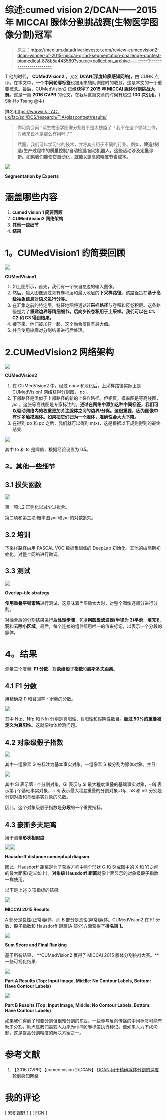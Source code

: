 # 综述:cumed vision 2/DCAN——2015 年 MICCAI 腺体分割挑战赛(生物医学图像分割)冠军

> 原文：<https://medium.datadriveninvestor.com/review-cumedvision2-dcan-winner-of-2015-miccai-gland-segmentation-challenge-contest-biomedical-878b5a443560?source=collection_archive---------1----------------------->

T 他的时代， **CUMedVision2** ，又名 **DCAN(深度轮廓感知网络)**，由 CUHK 点评。在本文中，一个**中间轮廓标签**也被用来辅助训练时的收敛，这是本文的一个重要概念。最后，CUMedVision2 已经**获得了 2015 年 MICCAI 腺体分割挑战大赛**。这是一篇 **2016 CVPR** 的论文，在我写这篇文章的时候有超过 **100 次引用**。( [Sik-Ho Tsang](https://medium.com/u/aff72a0c1243?source=post_page-----878b5a443560--------------------------------) @中)

排名:[https://warwick . AC . uk/fac/sci/DCS/research/TIA/glascontest/results/](https://warwick.ac.uk/fac/sci/dcs/research/tia/glascontest/results/)

> 你可能会问:“读生物医学图像分割是不是太狭隘了？我不在这个领域工作，对我来说不是那么有用吗？”
> 
> 然而，我们可以学习它的技术，并将其应用于不同的行业。例如，**建造/制造/生产过程中的质量控制/自动检测/自动机器人。这些活动涉及定量诊断。如果我们能使它自动化，就能以更高的精度节省成本。**

![](img/3f0e0eb05cb6e52cc1fcdeb85c9711fa.png)

**Segmentation by Experts**

# 涵盖哪些内容

1.  **cumed vision 1 简要回顾**
2.  **CUMedVision2 网络架构**
3.  **其他一些细节**
4.  **结果**

# **1。CUMedVision1 的简要回顾**

![](img/c14e8c4ec6d3bd7bb1b06600a3746337.png)

**CUMedVision1**

1.  如上图所示，首先，我们有一个来自左边的输入图像。
2.  然后，输入图像通过具有卷积层和最大池层的**下采样路径**。该路径旨在**基于高级抽象信息对语义进行分类。**
3.  在汇集之前的特定层，特征地图将通过**非采样路径**与卷积和反卷积层。这条路径是为了**重建边界等精细细节。后向步长卷积用于上采样。我们可以在 C1、C2 和 C3 得到结果。**
4.  接下来，他们被加在一起，这个融合图将有最大值。
5.  并且使用轮廓对分割结果进行后处理。

# 2.CUMedVision2 网络架构

![](img/503591c6b1425bccbdbf4bc54b7e7c07.png)

**CUMedVision2**

1.  在 CUMedVision2 中，经过 conv 和池化后，上采样路径实际上是 CUMedVision1 网络获得分割图， *po* 。
2.  下部路径是类似于上部路径的新的上采样路径。但相反，概率图是等高线图， *pc* 。这张等高线图是专家标注的。**通过在网络中添加这种中间标签，我们可以驱动网络内的权重更加关注腺体之间的边界/分离。这很重要，因为图像中有许多触摸腺体。如果把它们归为一个腺体，准确性会大大下降。**
3.  在得到 *po* 和 *pc* 之后，我们就可以得到 m(x)，这是根据以下规则得到的最终结果:

![](img/8dc8af1c0c3774846fc259e0873dcf22.png)

其中 to 和 tc 是阈值，根据经验设置为 0.5。

## **3。其他一些细节**

## 3.1 损失函数

![](img/800426186e9c8b1e5109fe9f164afe36.png)

第一项:L2 正则化以减少过拟合。

第二项和第三项:概率图 *po* 和 *pc* 的对数损失。

## 3.2 培训

下采样路径由用 PASCAL VOC 数据集训练的 DeepLab 初始化。其他的由高斯初始化。对整个网络进行微调。

## 3.3 测试

![](img/33c8bb7e34fdee5bbe7944b8b19fde12.png)

**Overlap-tile strategy**

**使用重叠平铺策略**进行测试，这意味着当图像太大时，对整个图像逐部分进行分割。

对融合后的分割结果进行**后处理步骤**，包括**用圆盘滤波器(半径为 3)平滑**、**填充孔洞**和**去除小区域**。最后，每个连接的组件都用唯一的值来标记，以表示一个分段的腺体。

# **4。结果**

测量三个度量: **F1 分数**、**对象级骰子指数**和**豪斯多夫距离**。

## **4.1 F1 分数**

用精确度 P 和召回率 r 衡量的分数。

![](img/56bfbac00f92e3353a4089af33428fe8.png)

其中 Ntp、Nfp 和 Nfn 分别是真阳性、假阳性和假阴性数目。**超过 50%的重叠被定义为真阳性**。这就像物体检测问题。

## **4.2 对象级骰子指数**

![](img/a1d16c0ebcc7948b51c0349f5d171cde.png)

其中一组像素 G 被标注为基本事实对象，一组像素 S 被分割为腺体对象。并且:

![](img/fca4c05ee4d35c2b804b304cce0fdfb2.png)

其中 Si 表示第 I 个分割对象，Gi 表示与 Si 最大程度重叠的基础事实对象，~Gj 表示第 j 个基础事实对象，~ Sj 表示最大程度重叠的分割对象~Gj、nS 和 nG 分别是分割对象和基础事实对象的总数。

因此，这个对象级骰子指数是**分段**的一个重要指标。

## **4.3 豪斯多夫距离**

用于测量**形状相似度**:

![](img/7beb5aa6e56c625ecaf550a8351f2d65.png)![](img/d9bc706c3895c713e63595ea76a1b513.png)

**Hausdorff distance conceptual diagram**

因此，Hausdorff 距离是为了获得方程中两个形状 G 和 S(或图中的 X 和 Y)之间的最大距离(定义如上)。**对象级 Hausdorff 距离**就像上面显示的对象级骰子指数一样使用。

以下是上述 3 项指标的结果:

![](img/faaa9349e1ad7e2194b15457ba2c178e.png)

**MICCAI 2015 Results**

A 部分是良性(正常)腺体，而 B 部分是恶性(异常)腺体。CUMedVision2 在 F1 分数、骰子指数和 Hausdorff 距离(A 部分)方面获得了**排名第 1。**

![](img/de62a29031eccd940449b4f71868b7c8.png)

**Sum Score and Final Ranking**

基于所有结果， **CUMedVision2 赢得了 MICCAI 2015 腺体分割挑战大赛。**一些可视化结果:

![](img/784f1f95d9dd57b15f6e5709f0a3a7ba.png)

**Part A Results (Top: Input Image, Middle: No Contour Labels, Bottom: Have Contour Labels)**

![](img/09e691ee31767693e719ab15d5791098.png)

**Part B Results (Top: Input Image, Middle: No Contour Labels, Bottom: Have Contour Labels)**

如果我们得到了想要分割但很难分割的东西，一些参与反向传播的中间标签可能有助于分割。缺点是我们需要人力来为中间轮廓标签执行标记。但如果人力不成问题，这是提高分割精度的解决方案之一。

# **参考文献**

1.  【2016 CVPR】【cumed vision 2/DCAN】
    [DCAN:用于精确腺体分割的深度轮廓感知网络](https://arxiv.org/abs/1604.02677)

# 我的评论

[ [累积视野 1](https://medium.com/datadriveninvestor/review-cumedvision1-fully-convolutional-network-biomedical-image-segmentation-5434280d6e6) ] [ [FCN](https://towardsdatascience.com/review-fcn-semantic-segmentation-eb8c9b50d2d1) ]